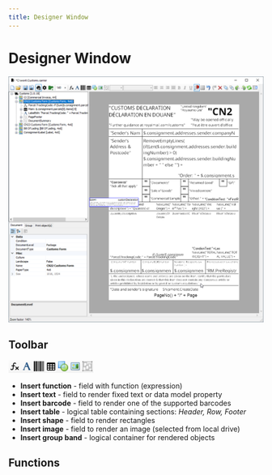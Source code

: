 ```yaml
---
title: Designer Window
---
```


# Designer Window

![Full window view](./images/design-window.png)

## Toolbar

![](./images/objects.png)


*  **Insert function** - field with function (expression)
*  **Insert text** - field to render fixed text or data model property
*  **Insert barcode** - field to render one of the supported barcodes
*  **Insert table** - logical table containing sections: *Header, Row, Footer*
*  **Insert shape** - field to render rectangles
*  **Insert image** - field to render an image (selected from local drive)
*  **Insert group band** - logical container for rendered objects

## Functions
